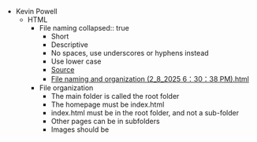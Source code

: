 - Kevin Powell
	- HTML
		- File naming
		  collapsed:: true
			- Short
			- Descriptive
			- No spaces, use underscores or hyphens instead
			- Use lower case
			- [Source](https://scrimba.com/html-css-crash-course-c02l/~06)
			- [File naming and organization (2_8_2025 6：30：38 PM).html](../assets/File_naming_and_organization_(2_8_2025_6：30：38_PM)_1739054076512_0.html)
		- File organization
			- The main folder is called the root folder
			- The homepage must be index.html
			- index.html must be in the root folder, and not a sub-folder
			- Other pages can be in subfolders
			- Images should be